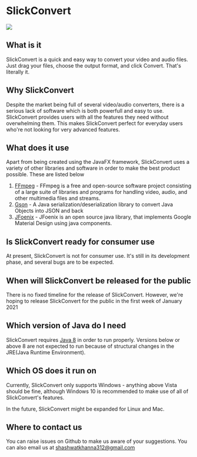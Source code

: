 # SlickConvert

![](https://i.imgur.com/BoCfRBg.png)

## What is it

SlickConvert is a quick and easy way to convert your video and audio files. Just drag your files, choose the output format, and click Convert. That's literally it. 

## Why SlickConvert

Despite the market being full of several video/audio converters, there is a serious lack of software which is both powerfull and easy to use. SlickConvert provides users with all the features they need without overwhelming them. This makes SlickConvert perfect for everyday users who're not looking for very advanced features.

## What does it use

Apart from being created using the JavaFX framework, SlickConvert uses a variety of other libraries and software in order to make the best product possible. These are listed below 

1. [FFmpeg](https://ffmpeg.org/) - FFmpeg is a free and open-source software project consisting of a large suite of libraries and programs for handling video, audio, and other multimedia files and streams.
2. [Gson](https://github.com/google/gson) - A Java serialization/deserialization library to convert Java Objects into JSON and back
3. [JFoenix](http://jfoenix.com/) - JFoenix is an open source java library, that implements Google Material Design using java components.

## Is SlickConvert ready for consumer use

At present, SlickConvert is not for consumer use. It's still in its development phase, and several bugs are to be expected. 

## When will SlickConvert be released for the public

There is no fixed timeline for the release of SlickConvert. However, we're hoping to release SlickConvert for the public in the first week of January 2021

## Which version of Java do I need

SlickConvert requires [Java 8](https://www.oracle.com/java/technologies/javase-jre8-downloads.html) in order to run properly. Versions below or above 8 are not expected to run because of structural changes in the JRE(Java Runtime Environment). 

## Which OS does it run on

Currently, SlickConvert only supports Windows - anything above Vista should be fine, although Windows 10 is recommended to make use of all of SlickConvert's features. 

In the future, SlickConvert might be expanded for Linux and Mac. 

## Where to contact us

You can raise issues on Github to make us aware of your suggestions. You can also email us at shashwatkhanna312@gmail.com
